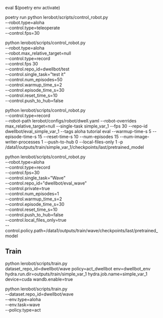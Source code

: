 eval $(poetry env activate)

poetry run python lerobot/scripts/control_robot.py \
    --robot.type=aloha \
    --control.type=teleoperate \
    --control.fps=30

python lerobot/scripts/control_robot.py \
    --robot.type=aloha \
    --robot.max_relative_target=null \
    --control.type=record \
    --control.fps 30 \
    --control.repo_id=dwellbot/test \
    --control.single_task="test it" \
    --control.num_episodes=50 \
    --control.warmup_time_s=2 \
    --control.episode_time_s=30 \
    --control.reset_time_s=10 \
    --control.push_to_hub=false

python lerobot/scripts/control_robot.py \
--control.type=record \
--robot-path lerobot/configs/robot/dwell.yaml
--robot-overrides max_relative_target=null
--single-task simple_var_1
--fps 30
--repo-id dwellbot/eval_simple_var_1
--tags aloha tutorial eval
--warmup-time-s 5
--episode-time-s 15
--reset-time-s 10
--num-episodes 15
--num-image-writer-processes 1
--push-to-hub 0
--local-files-only 1
-p /data1/outputs/train/simple_var_1/checkpoints/last/pretrained_model

python lerobot/scripts/control_robot.py \
    --robot.type=aloha \
    --control.type=record \
    --control.fps=30 \
    --control.single_task="Wave" \
    --control.repo_id="dwellbot/eval_wave" \
    --control.private=true \
    --control.num_episodes=1 \
    --control.warmup_time_s=2 \
    --control.episode_time_s=30 \
    --control.reset_time_s=10 \
    --control.push_to_hub=false \
    --control.local_files_only=true \
    --control.policy.path=/data1/outputs/train/wave/checkpoints/last/pretrained_model

## Train

python lerobot/scripts/train.py \
dataset_repo_id=dwellbot/wave
policy=act_dwellbot
env=dwellbot_env
hydra.run.dir=outputs/train/simple_var_1
hydra.job.name=simple_var_1
device=cuda
wandb.enable=true

python lerobot/scripts/train.py \
 --dataset.repo_id=dwellbot/wave \
 --env.type=aloha \
 --env.task=wave \
 --policy.type=act